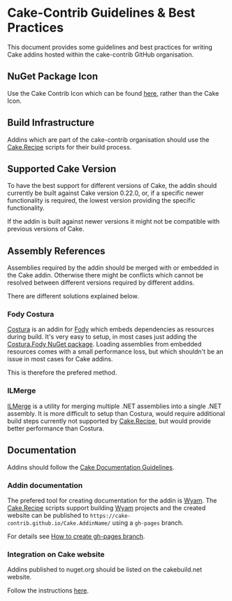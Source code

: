 # Cake-Contrib Guidelines & Best Practices

This document provides some guidelines and best practices for writing Cake addins hosted within the cake-contrib GitHub organisation.

## NuGet Package Icon

Use the Cake Contrib Icon which can be found [here](https://github.com/cake-contrib/graphics), rather than the Cake Icon.

## Build Infrastructure

Addins which are part of the cake-contrib organisation should use the [Cake.Recipe] scripts for their build process.

## Supported Cake Version

To have the best support for different versions of Cake, the addin should currently be built against Cake version 0.22.0,
or, if a specific newer functionality is required, the lowest version providing the specific functionality.

If the addin is built against newer versions it might not be compatible with previous versions of Cake.

## Assembly References

Assemblies required by the addin should be merged with or embedded in the Cake addin.
Otherwise there might be conflicts which cannot be resolved between different versions required by different addins.

There are different solutions explained below.

### Fody Costura

[Costura] is an addin for [Fody] which embeds dependencies as resources during build.
It's very easy to setup, in most cases just adding the [Costura.Fody NuGet package].
Loading assemblies from embedded resources comes with a small performance loss, but which shouldn't be an issue in most cases for Cake addins.

This is therefore the prefered method.

### ILMerge

[ILMerge] is a utility for merging multiple .NET assemblies into a single .NET assembly.
It is more difficult to setup than Costura, would require additional build steps currently not supported by [Cake.Recipe],
but would provide better performance than Costura.

## Documentation

Addins should follow the [Cake Documentation Guidelines].

### Addin documentation

The prefered tool for creating documentation for the addin is [Wyam].
The [Cake.Recipe] scripts support building [Wyam] projects and the created website can be published to
`https://cake-contrib.github.io/Cake.AddinName/` using a `gh-pages` branch.

For details see [How to create gh-pages branch].

### Integration on Cake website

Addins published to nuget.org should be listed on the cakebuild.net website.

Follow the instructions [here](https://github.com/cake-build/website/blob/develop/README.md#addins).

[Cake.Recipe]: https://github.com/cake-contrib/Cake.Recipe
[Costura]: https://github.com/Fody/Costura
[Fody]: https://github.com/Fody/Fody/
[Costura.Fody NuGet package]: https://nuget.org/packages/Costura.Fody/
[ILMerge]: https://www.microsoft.com/en-us/download/details.aspx?id=17630
[Wyam]: https://wyam.io/ 
[Cake Documentation Guidelines]: https://cakebuild.net/docs/contributing/documentation
[How to create gh-pages branch]: https://www.gep13.co.uk/blog/how-to-create-gh-pages-branch
